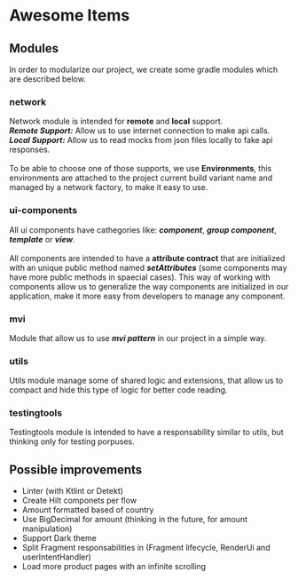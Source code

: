 # Awesome Items

## Modules
In order to modularize our project, we create some gradle modules which are described below.

### network
Network module is intended for **remote** and **local** support.\
***Remote Support:*** Allow us to use internet connection to make api calls.\
***Local Support:*** Allow us to read mocks from json files locally to fake api responses.\
\
To be able to choose one of those supports, we use **Environments**, this environments are attached to the project current build variant name and managed by a network factory, to make it easy to use.

### ui-components
All ui components have cathegories like: ***component***, ***group component***, ***template*** or ***view***.\
\
All components are intended to have a **attribute contract** that are initialized with an unique public method named ***setAttributes*** (some components may have more public methods in spaecial cases). This way of working with components allow us to generalize the way components are initialized in our application, make it more easy from developers to manage any component.


### mvi
Module that allow us to use ***mvi pattern*** in our project in a simple way.

### utils
Utils module manage some of shared logic and extensions, that allow us to compact and hide this type of logic for better code reading.

### testingtools
Testingtools module is intended to have a responsability similar to utils, but thinking only for testing porpuses.

## Possible improvements
- Linter (with Ktlint or Detekt)
- Create Hilt componets per flow
- Amount formatted based of country
- Use BigDecimal for amount (thinking in the future, for amount manipulation)
- Support Dark theme
- Split Fragment responsabilities in (Fragment lifecycle, RenderUi and userIntentHandler)
- Load more product pages with an infinite scrolling
